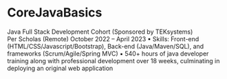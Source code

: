 # CoreJavaBasics
Java Full Stack Development Cohort (Sponsored by TEKsystems)  
Per Scholas (Remote) October 2022 – April 2023
▪ Skills: Front-end (HTML/CSS/Javascript/Bootstrap), Back-end (Java/Maven/SQL), and frameworks (Scrum/Agile/Spring
MVC)
▪ 540+ hours of java developer training along with professional development over 18 weeks, culminating in deploying
an original web application

